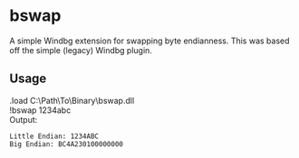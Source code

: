 # bswap
A simple Windbg extension for swapping byte endianness.
This was based off the simple (legacy) Windbg plugin.
## Usage
.load C:\Path\To\Binary\bswap.dll<br>
!bswap 1234abc<br>
Output:<br>
```
Little Endian: 1234ABC
Big Endian: BC4A230100000000
```
